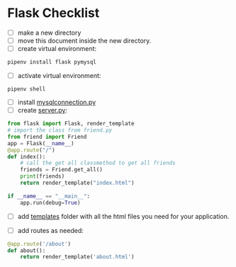 # Flask Checklist

- [ ] make a new directory
- [ ] move this document inside the new directory.
- [ ] create virtual environment:

```bash
pipenv install flask pymysql
```
- [ ] activate virtual environment:

```
pipenv shell
```

- [ ] install [mysqlconnection.py](mysqlconnection.py)
- [ ] create [server.py](server.py):

```py
from flask import Flask, render_template
# import the class from friend.py
from friend import Friend
app = Flask(__name__)
@app.route("/")
def index():
    # call the get all classmethod to get all friends
    friends = Friend.get_all()
    print(friends)
    return render_template("index.html")
            
if __name__ == "__main__":
    app.run(debug=True)
```

- [ ] add [templates](templates/index.html) folder with all the html files you need for your application.


- [ ] add routes as needed:

```py
@app.route('/about')
def about():
    return render_template('about.html')
```
